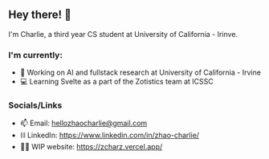 ## Hey there! 🌊

I'm Charlie, a third year CS student at University of California - Irinve. 

### I'm currently: 
- 🤖 Working on AI and fullstack research at University of California - Irvine
- 💻 Learning Svelte as a part of the Zotistics team at ICSSC

### Socials/Links
- 📫 Email: hellozhaocharlie@gmail.com
- ⛓️ LinkedIn: https://www.linkedin.com/in/zhao-charlie/
- 👷🏼 WIP website: https://zcharz.vercel.app/
<!--
**zcharz/zcharz** is a ✨ _special_ ✨ repository because its `README.md` (this file) appears on your GitHub profile.

Here are some ideas to get you started:

- 🔭 I’m currently working on ...
- 🌱 I’m currently learning ...
- 👯 I’m looking to collaborate on ...
- 🤔 I’m looking for help with ...
- 💬 Ask me about ...
- 📫 How to reach me: ...
- 😄 Pronouns: ...
- ⚡ Fun fact: ...
-->

